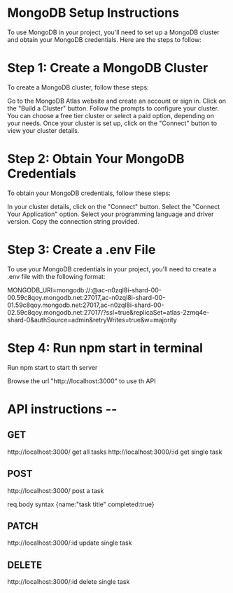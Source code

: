# MongoDB Setup Instructions

To use MongoDB in your project, you'll need to set up a MongoDB cluster and obtain your MongoDB credentials. Here are the steps to follow:

# Step 1: Create a MongoDB Cluster

To create a MongoDB cluster, follow these steps:

Go to the MongoDB Atlas website and create an account or sign in.
Click on the "Build a Cluster" button.
Follow the prompts to configure your cluster. You can choose a free tier cluster or select a paid option, depending on your needs.
Once your cluster is set up, click on the "Connect" button to view your cluster details.


# Step 2: Obtain Your MongoDB Credentials

To obtain your MongoDB credentials, follow these steps:

In your cluster details, click on the "Connect" button.
Select the "Connect Your Application" option.
Select your programming language and driver version.
Copy the connection string provided.


# Step 3: Create a .env File

To use your MongoDB credentials in your project, you'll need to create a .env file with the following format:

MONGODB_URI=mongodb://<username>:<password>@ac-n0zql8i-shard-00-00.59c8qoy.mongodb.net:27017,ac-n0zql8i-shard-00-01.59c8qoy.mongodb.net:27017,ac-n0zql8i-shard-00-02.59c8qoy.mongodb.net:27017/?ssl=true&replicaSet=atlas-2zmq4e-shard-0&authSource=admin&retryWrites=true&w=majority

# Step 4: Run npm start in terminal 

Run npm start to start th server

Browse the url "http://localhost:3000" to use th API

# API instructions --

## GET 
http://localhost:3000/    get all tasks
http://localhost:3000/:id  get single task

## POST
http://localhost:3000/   post a task

req.body syntax  {name:"task title" completed:true}

## PATCH
http://localhost:3000/:id  update single task

## DELETE
http://localhost:3000/:id  delete single task